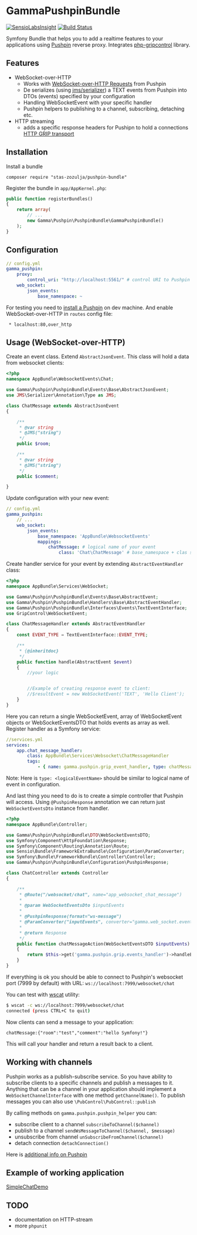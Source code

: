 # GammaPushpinBundle
[![SensioLabsInsight](https://insight.sensiolabs.com/projects/c8f9b749-8f97-4adb-b3af-81487fa9366a/mini.png)](https://insight.sensiolabs.com/projects/c8f9b749-8f97-4adb-b3af-81487fa9366a)
[![Build Status](https://travis-ci.org/stas-zozulja/pushpin-bundle.svg?branch=master)](https://travis-ci.org/stas-zozulja/pushpin-bundle)

Symfony Bundle that helps you to add a realtime features to your applications using [Pushpin](http://pushpin.org/) reverse proxy. Integrates [php-gripcontrol](https://github.com/fanout/php-gripcontrol) library.

Features
------------
- WebSocket-over-HTTP
    - Works with [WebSocket-over-HTTP Requests](http://pushpin.org/docs/protocols/grip/#websocket) from Pushpin
    - De serializes (using [jms/serializer](http://jmsyst.com/libs/serializer)) a TEXT events from Pushpin into DTOs (events) specified by your configuration
    - Handling WebSocketEvent with your specific handler
    - Pushpin helpers to publishing to a channel, subscribing, detaching etc.
- HTTP streaming
    - adds a specific response headers for Pushipn to hold a connections [HTTP GRIP transport](http://pushpin.org/docs/protocols/grip/#http)

Installation
------------
Install a bundle

    composer require "stas-zozulja/pushpin-bundle"

Register the bundle in `app/AppKernel.php`:

``` php
public function registerBundles()
{
    return array(
        // ...
        new Gamma\Pushpin\PushpinBundle\GammaPushpinBundle()
    );
}
```

Configuration
------------
```yaml
// config.yml
gamma_pushpin:
    proxy:
        control_uri: "http://localhost:5561/" # control URI to Pushpin
    web_socket:
        json_events:
            base_namespace: ~
```
For testing you need to [install a Pushpin](http://pushpin.org/docs/#install) on dev machine.
And enable WebSocket-over-HTTP in ```routes``` config file:

``` * localhost:80,over_http```

Usage (WebSocket-over-HTTP)
------------
Create an event class. Extend ```AbstractJsonEvent```. This class will hold a data from websocket clients:
```php
<?php
namespace AppBundle\WebsocketEvents\Chat;

use Gamma\Pushpin\PushpinBundle\Events\Base\AbstractJsonEvent;
use JMS\Serializer\Annotation\Type as JMS;

class ChatMessage extends AbstractJsonEvent
{

    /**
     * @var string
     * @JMS("string")
     */
    public $room;

    /**
     * @var string
     * @JMS("string")
     */
    public $comment;

}
```
Update configuration with your new event:
```yaml
// config.yml
gamma_pushpin:
    // ...
    web_socket:
        json_events:
            base_namespace: 'AppBundle\WebsocketEvents'
            mappings:
                chatMessage: # logical name of your event
                    class: 'Chat\ChatMessage' # base_namespace + clas should give fully qualified class name
```
Create handler service for your event by extending ```AbstractEventHandler``` class:
```php
<?php
namespace AppBundle\Services\WebSocket;

use Gamma\Pushpin\PushpinBundle\Events\Base\AbstractEvent;
use Gamma\Pushpin\PushpinBundle\Handlers\Base\AbstractEventHandler;
use Gamma\Pushpin\PushpinBundle\Interfaces\Events\TextEventInterface;
use GripControl\WebSocketEvent;

class ChatMessageHandler extends AbstractEventHandler
{
    const EVENT_TYPE = TextEventInterface::EVENT_TYPE;

    /**
     * {@inheritdoc}
     */
    public function handle(AbstractEvent $event)
    {
        //your logic


        //Example of creating response event to client:
        //$resultEvent = new WebSocketEvent('TEXT', 'Hello Client');
    }
}
````
Here you can return a single WebSocketEvent, array of WebSocketEvent objects or WebSocketEventsDTO that holds events as array as well.
Register handler as a Symfony service:
```YAML
//services.yml
services:
    app.chat_message_handler:
        class: AppBundle\Services\Websocket\ChatMessageHandler
        tags:
            - { name: gamma.pushpin.grip_event_handler, type: chatMessage }
```
Note: Here is ```type: <logicalEventName>``` should be similar to logical name of event in configuration.

And last thing you need to do is to create a simple controller that Pushpin will access. Using ```@PushpinResponse``` annotation we can return just ```WebSocketEventsDto``` instance from handler.
```php
<?php
namespace AppBundle\Controller;

use Gamma\Pushpin\PushpinBundle\DTO\WebSocketEventsDTO;
use Symfony\Component\HttpFoundation\Response;
use Symfony\Component\Routing\Annotation\Route;
use Sensio\Bundle\FrameworkExtraBundle\Configuration\ParamConverter;
use Symfony\Bundle\FrameworkBundle\Controller\Controller;
use Gamma\Pushpin\PushpinBundle\Configuration\PushpinResponse;

class ChatController extends Controller
{

    /**
     * @Route("/websocket/chat", name="app_websocket_chat_message")
     *
     * @param WebSocketEventsDto $inputEvents
     *
     * @PushpinResponse(format="ws-message")
     * @ParamConverter("inputEvents", converter="gamma.web_socket.events", options={"format": "json"})
     * 
     * @return Response
     */
    public function chatMessageAction(WebSocketEventsDTO $inputEvents)
    {
        return $this->get('gamma.pushpin.grip.events_handler')->handleEvents($inputEvents);
    }
}
```
If everything is ok you should be able to connect to Pushpin's websocket port (7999 by default) with URL:
`ws://localhost:7999/websocket/chat`

You can test with [wscat](https://www.npmjs.com/package/wscat) utility:
```bash
$ wscat -c ws://localhost:7999/websocket/chat
connected (press CTRL+C to quit)
```
Now clients can send a message to your application:
```
chatMessage:{"room":"test","comment":"hello Symfony!"}
```

This will call your handler and return a result back to a client.

Working with channels
------------
Pushpin works as a publish-subscribe service. So you have ability to subscribe clients to a specific channels and publish a messages to it.
Anything that can be a channel in your application should implement a ```WebSocketChannelInterface``` with one method ```getChannelName()```.
To publish messages you can also use ```\PubControl\PubControl::publish```

By calling methods on ```gamma.pushpin.pushpin_helper``` you can:
 - subscribe client to a channel ```subscribeToChannel($channel)```
 - publish to a channel ```sendWsMessageToChannel($channel, $message)```
 - unsubscribe from channel ```unSubscribeFromChannel($channel)```
 - detach connection ```detachConnection()```

Here is [additional info on Pushpin](http://pushpin.org/docs/#websockets)

Example of working application
------------
[SimpleChatDemo](https://github.com/stas-zozulja/simple-chat-demo)

TODO
------------
- documentation on HTTP-stream
- more ```phpunit```
